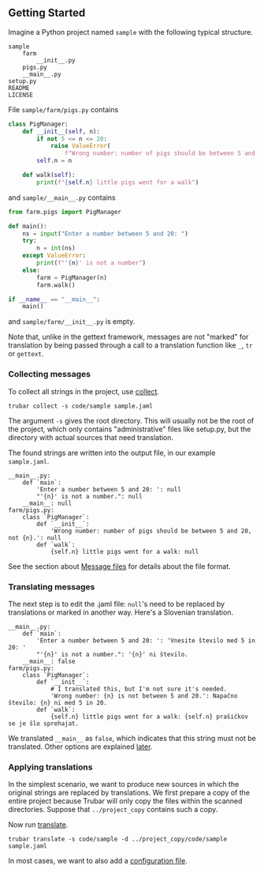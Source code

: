 ## Getting Started 

Imagine a Python project named `sample` with the following typical structure.

```
sample
    farm
        __init__.py
	pigs.py
    __main__.py
setup.py
README
LICENSE
```

File `sample/farm/pigs.py` contains

```python
class PigManager:
    def __init__(self, n):
        if not 5 <= n <= 20:
            raise ValueError(
                f"Wrong number: number of pigs should be between 5 and 20, not {n}.")
        self.n = n

    def walk(self):
        print(f"{self.n} little pigs went for a walk")
```

and `sample/__main__.py` contains

```python
from farm.pigs import PigManager

def main():
    ns = input("Enter a number between 5 and 20: ")
    try:
        n = int(ns)
    except ValueError:
        print(f"'{n}' is not a number")
    else:
        farm = PigManager(n)
        farm.walk()

if __name__ == "__main__":
    main()
```

and `sample/farm/__init__.py` is empty.

Note that, unlike in the gettext framework, messages are not "marked" for translation by being passed through a call to a translation function like `_`, `tr` or `gettext`.

### Collecting messages

To collect all strings in the project, use [collect](command-line.md/#collect).

```
trubar collect -s code/sample sample.jaml
```

The argument `-s` gives the root directory. This will usually not be the root of the project, which only contains "administrative" files like setup.py, but the directory with actual sources that need translation.

The found strings are written into the output file, in our example `sample.jaml`.

```raw
__main__.py:
    def `main`:
        'Enter a number between 5 and 20: ': null
        "'{n}' is not a number.": null
    __main__: null
farm/pigs.py:
    class `PigManager`:
        def `__init__`:
            'Wrong number: number of pigs should be between 5 and 20, not {n}.': null
        def `walk`:
            {self.n} little pigs went for a walk: null
```

See the section about [Message files](message-files.md) for details about the file format.

### Translating messages

The next step is to edit the .jaml file: `null`'s need to be replaced by translations or marked in another way. Here's a Slovenian translation.

```
__main__.py:
    def `main`:
        'Enter a number between 5 and 20: ': 'Vnesite število med 5 in 20: '
        "'{n}' is not a number.": '{n}' ni število.
    __main__: false
farm/pigs.py:
    class `PigManager`:
        def `__init__`:
            # I translated this, but I'm not sure it's needed.
            'Wrong number: {n} is not between 5 and 20.': Napačno število: {n} ni med 5 in 20.
        def `walk`:
            {self.n} little pigs went for a walk: {self.n} prašičkov se je šlo sprehajat.
```

We translated `__main__` as `false`, which indicates that this string must not be translated. Other options are explained [later](message-files.md#translations).

### Applying translations

In the simplest scenario, we want to produce new sources in which the original strings are replaced by translations. We first prepare a copy of the entire project because Trubar will only copy the files within the scanned directories. Suppose that `../project_copy` contains such a copy.

Now run [translate](command-line.md#translate).

```
trubar translate -s code/sample -d ../project_copy/code/sample sample.jaml
```

In most cases, we want to also add a [configuration file](configuration.md).